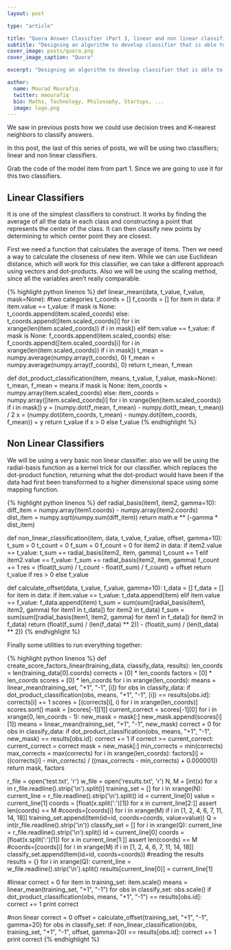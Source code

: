```yaml
---
layout: post

type: "article"

title: "Quora Answer Classifier (Part 3, linear and non linear classifiers)."
subtitle: "Designing an algorithm to develop classifier that is able to tell good answers from bad answers, as well as humans can."
cover_image: posts/quora.png
cover_image_caption: "Quora"

excerpt: "Designing an algorithm to develop classifier that is able to tell good answers from bad answers, as well as humans can."

author:
  name: Mourad Mourafiq.
  twitter: mmourafiq
  bio: Maths, Technology, Philosophy, Startups, ...
  image: logo.png
---
```


We saw in previous posts how we could use decision trees and K-nearest neighbors to classify answers.

In this post, the last of this series of posts, we will be using two classifiers; linear and non linear classifiers.

Grab the code of the model item from part 1. Since we are going to use it for this two classifiers.

## Linear Classifiers

It is one of the simplest classifiers to construct. It works by finding the average of all the data in each class and constructing a point that represents the center of the class. It can then classify new points by determining to which center point they are closest.

First we need a function that calculates the average of items. Then we need a way to calculate the closeness of new item. While we can use Euclidean distance, which will work for this classifier, we can take a different approach using vectors and dot-products. Also we will be using the scaling method, since all the variables aren’t really comparable.

{% highlight python linenos %}
def linear_mean(data, t_value, f_value, mask=None):
    #two categories
    t_coords = []
    f_coords = []
    for item in data:
        if item.value == t_value:
            if mask is None:
                t_coords.append(item.scaled_coords)
            else:
                t_coords.append([item.scaled_coords[i] for i in xrange(len(item.scaled_coords)) if i in mask])
        elif item.value == f_value:
            if mask is None:
                f_coords.append(item.scaled_coords)
            else:
                f_coords.append([item.scaled_coords[i] for i in xrange(len(item.scaled_coords)) if i in mask])
    t_mean = numpy.average(numpy.array(t_coords), 0)
    f_mean = numpy.average(numpy.array(f_coords), 0)
    return t_mean, f_mean

def dot_product_classification(item, means, t_value, f_value, mask=None):
    t_mean, f_mean = means
    if mask is None:
        item_coords = numpy.array(item.scaled_coords)
    else:
        item_coords = numpy.array([item.scaled_coords[i] for i in xrange(len(item.scaled_coords)) if i in mask])
    y = (numpy.dot(f_mean, f_mean) - numpy.dot(t_mean, t_mean)) / 2
    x = (numpy.dot(item_coords, t_mean) - numpy.dot(item_coords, f_mean)) + y
    return t_value if x > 0 else f_value
{% endhighlight %}

## Non Linear Classifiers

We will be using a very basic non linear classifier. also we will be using the radial-basis function as a kernel trick for our classifier. which replaces the dot-product function, returning what the dot-product would have been if the data had first been transformed to a higher dimensional space using some mapping function.

{% highlight python linenos %}
def radial_basis(item1, item2, gamma=10):
    diff_item = numpy.array(item1.coords) - numpy.array(item2.coords)
    dist_item = numpy.sqrt(numpy.sum(diff_item))
    return math.e ** (-gamma * dist_item)

def non_linear_classification(item, data, t_value, f_value, offset, gamma=10):
    t_sum = 0
    t_count = 0
    f_sum = 0
    f_count = 0
    for item2 in data:
        if item2.value == t_value:
            t_sum += radial_basis(item2, item, gamma)
            t_count += 1
        elif item2.value == f_value:
            f_sum += radial_basis(item2, item, gamma)
            f_count += 1
    res = (float(t_sum) / t_count - float(f_sum) / f_count) + offset
    return t_value if res > 0 else f_value

def calculate_offset(data, t_value, f_value, gamma=10):
    t_data = []
    f_data = []
    for item in data:
        if item.value == t_value:
            t_data.append(item)
        elif item.value == f_value:
            f_data.append(item)
    t_sum = sum(sum([radial_basis(item1, item2, gamma) for item1 in t_data]) for item2 in t_data)
    f_sum = sum(sum([radial_basis(item1, item2, gamma) for item1 in f_data]) for item2 in f_data)
    return (float(f_sum) / (len(f_data) ** 2)) - (float(t_sum) / (len(t_data) ** 2))
{% endhighlight %}

Finally some utilities to run everything together:

{% highlight python linenos %}
def create_score_factors_linear(training_data, classify_data, results):
    len_coords = len(training_data[0].coords)
    corrects = [0] * len_coords
    factors = [0] * len_coords
    scores = [0] * len_coords
    for i in xrange(len_coords):
        means = linear_mean(training_set, "+1", "-1", [i])
        for obs in classify_data:
            if dot_product_classification(obs, means, "+1", "-1", [i]) == results[obs.id]:
                corrects[i] += 1
    scores = [(corrects[i], i) for i in xrange(len_coords)]
    scores.sort()
    mask = [scores[-1][1]]
    current_correct = scores[-1][0]
    for i in xrange(0, len_coords - 1):
        new_mask = mask[:]
        new_mask.append(scores[i][1])
        means = linear_mean(training_set, "+1", "-1", new_mask)
        correct = 0
        for obs in classify_data:
            if dot_product_classification(obs, means, "+1", "-1", new_mask) == results[obs.id]:
                correct += 1
        if correct >= current_correct:
            current_correct = correct
            mask = new_mask[:]
    min_corrects = min(corrects)
    max_corrects = max(corrects)
    for i in xrange(len_coords):
        factors[i] = ((corrects[i] - min_corrects) / ((max_corrects - min_corrects) + 0.000001))
    return mask, factors


r_file = open('test.txt', 'r')
w_file = open('results.txt', 'r')
N, M = [int(x) for x in r_file.readline().strip('\n').split()]
training_set = []
for i in xrange(N):
    current_line = r_file.readline().strip('\n').split()
    id = current_line[0]
    value = current_line[1]
    coords = [float(x.split(':')[1]) for x in current_line[2:]]
    assert len(coords) == M
    #coords=[coords[i] for i in xrange(M) if i in [1, 2, 4, 6, 7, 11, 14, 18]]
    training_set.append(Item(id=id, coords=coords, value=value))
Q = int(r_file.readline().strip('\n'))
classify_set = []
for i in xrange(Q):
    current_line = r_file.readline().strip('\n').split()
    id = current_line[0]
    coords = [float(x.split(':')[1]) for x in current_line[1:]]
    assert len(coords) == M
    #coords=[coords[i] for i in xrange(M) if i in [1, 2, 4, 6, 7, 11, 14, 18]]
    classify_set.append(Item(id=id, coords=coords))
#reading the results
results = {}
for i in xrange(Q):
    current_line = w_file.readline().strip('\n').split()
    results[current_line[0]] = current_line[1]

#linear
correct = 0
for item in training_set:
    item.scale()
means = linear_mean(training_set, "+1", "-1")
for obs in classify_set:
    obs.scale()
    if dot_product_classification(obs, means, "+1", "-1") == results[obs.id]:
        correct += 1
print correct

#non linear
correct = 0
offset = calculate_offset(training_set, "+1", "-1", gamma=20)
for obs in classify_set:
    if non_linear_classification(obs, training_set, "+1", "-1", offset, gamma=20) == results[obs.id]:
        correct += 1
print correct
{% endhighlight %}
